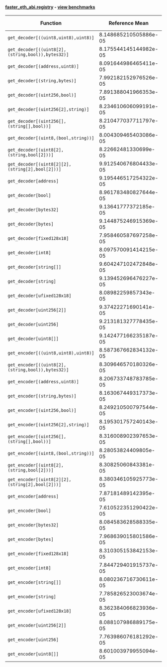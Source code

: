#### [faster_eth_abi.registry](https://github.com/BobTheBuidler/faster-eth-abi/blob/master/faster_eth_abi/registry.py) - [view benchmarks](https://github.com/BobTheBuidler/faster-eth-abi/blob/master/benchmarks/test_registry_benchmarks.py)

| Function | Reference Mean | Faster Mean | % Change | Speedup (%) | x Faster | Faster |
|----------|---------------|-------------|----------|-------------|----------|--------|
| `get_decoder[((uint8,uint8),uint8)]` | 8.148685210505886e-05 | 8.359142609302182e-05 | -2.58% | -2.52% | 0.97x | ❌ |
| `get_decoder[((uint8[2],(string,bool)),bytes32)]` | 8.175544145144982e-05 | 8.37968197957167e-05 | -2.50% | -2.44% | 0.98x | ❌ |
| `get_decoder[(address,uint8)]` | 8.091644986465411e-05 | 8.374461594319628e-05 | -3.50% | -3.38% | 0.97x | ❌ |
| `get_decoder[(string,bytes)]` | 7.992182152976526e-05 | 8.021330025081443e-05 | -0.36% | -0.36% | 1.00x | ❌ |
| `get_decoder[(uint256,bool)]` | 7.891388041966353e-05 | 8.376201067985685e-05 | -6.14% | -5.79% | 0.94x | ❌ |
| `get_decoder[(uint256[2],string)]` | 8.234610606099191e-05 | 8.047706006826168e-05 | 2.27% | 2.32% | 1.02x | ✅ |
| `get_decoder[(uint256[],(string[],bool))]` | 8.210477037711797e-05 | 7.952103984382077e-05 | 3.15% | 3.25% | 1.03x | ✅ |
| `get_decoder[(uint8,(bool,string))]` | 8.004309465403086e-05 | 7.958965237418159e-05 | 0.57% | 0.57% | 1.01x | ✅ |
| `get_decoder[(uint8[2],(string,bool[2]))]` | 8.22662481330699e-05 | 8.177082896494568e-05 | 0.60% | 0.61% | 1.01x | ✅ |
| `get_decoder[(uint8[2][2],(string[2],bool[2]))]` | 9.912540676804433e-05 | 9.28242520679779e-05 | 6.36% | 6.79% | 1.07x | ✅ |
| `get_decoder[address]` | 9.195446517254322e-05 | 8.989605328127775e-05 | 2.24% | 2.29% | 1.02x | ✅ |
| `get_decoder[bool]` | 8.961783480827644e-05 | 9.3873949191447e-05 | -4.75% | -4.53% | 0.95x | ❌ |
| `get_decoder[bytes32]` | 9.13641777372185e-05 | 9.360378826354851e-05 | -2.45% | -2.39% | 0.98x | ❌ |
| `get_decoder[bytes]` | 9.144875246915369e-05 | 9.058922228256225e-05 | 0.94% | 0.95% | 1.01x | ✅ |
| `get_decoder[fixed128x18]` | 7.958460587697258e-05 | 7.844368305193898e-05 | 1.43% | 1.45% | 1.01x | ✅ |
| `get_decoder[int8]` | 8.097570091414215e-05 | 7.957365974748647e-05 | 1.73% | 1.76% | 1.02x | ✅ |
| `get_decoder[string[]]` | 9.604247102472848e-05 | 9.44670535782878e-05 | 1.64% | 1.67% | 1.02x | ✅ |
| `get_decoder[string]` | 9.139452696476227e-05 | 8.992479642919144e-05 | 1.61% | 1.63% | 1.02x | ✅ |
| `get_decoder[ufixed128x18]` | 8.08982259857343e-05 | 7.868971015627166e-05 | 2.73% | 2.81% | 1.03x | ✅ |
| `get_decoder[uint256[2]]` | 9.37422271690141e-05 | 9.583555935020661e-05 | -2.23% | -2.18% | 0.98x | ❌ |
| `get_decoder[uint256]` | 9.213181327778435e-05 | 9.118517375775955e-05 | 1.03% | 1.04% | 1.01x | ✅ |
| `get_decoder[uint8[]]` | 9.142477166235187e-05 | 9.301680426081722e-05 | -1.74% | -1.71% | 0.98x | ❌ |
| `get_encoder[((uint8,uint8),uint8)]` | 8.587367662834132e-05 | 8.424132320122088e-05 | 1.90% | 1.94% | 1.02x | ✅ |
| `get_encoder[((uint8[2],(string,bool)),bytes32)]` | 8.309646570180326e-05 | 8.407905487319956e-05 | -1.18% | -1.17% | 0.99x | ❌ |
| `get_encoder[(address,uint8)]` | 8.206733748783785e-05 | 8.537933970543117e-05 | -4.04% | -3.88% | 0.96x | ❌ |
| `get_encoder[(string,bytes)]` | 8.163067449317373e-05 | 7.81256501936779e-05 | 4.29% | 4.49% | 1.04x | ✅ |
| `get_encoder[(uint256,bool)]` | 8.249210500797544e-05 | 8.40178702196914e-05 | -1.85% | -1.82% | 0.98x | ❌ |
| `get_encoder[(uint256[2],string)]` | 8.195301757240143e-05 | 8.387765744174347e-05 | -2.35% | -2.29% | 0.98x | ❌ |
| `get_encoder[(uint256[],(string[],bool))]` | 8.316008902397653e-05 | 8.281330292694284e-05 | 0.42% | 0.42% | 1.00x | ✅ |
| `get_encoder[(uint8,(bool,string))]` | 8.28053824409805e-05 | 8.299670931327358e-05 | -0.23% | -0.23% | 1.00x | ❌ |
| `get_encoder[(uint8[2],(string,bool[2]))]` | 8.30825060843381e-05 | 7.961887427035583e-05 | 4.17% | 4.35% | 1.04x | ✅ |
| `get_encoder[(uint8[2][2],(string[2],bool[2]))]` | 8.380346105925773e-05 | 8.36382143387072e-05 | 0.20% | 0.20% | 1.00x | ✅ |
| `get_encoder[address]` | 7.87181489142395e-05 | 7.95199723671568e-05 | -1.02% | -1.01% | 0.99x | ❌ |
| `get_encoder[bool]` | 7.610522351290422e-05 | 7.836908945711714e-05 | -2.97% | -2.89% | 0.97x | ❌ |
| `get_encoder[bytes32]` | 8.084583628588335e-05 | 8.129866366118335e-05 | -0.56% | -0.56% | 0.99x | ❌ |
| `get_encoder[bytes]` | 7.968639015801586e-05 | 7.81618308212141e-05 | 1.91% | 1.95% | 1.02x | ✅ |
| `get_encoder[fixed128x18]` | 8.310305153842153e-05 | 8.136496073382662e-05 | 2.09% | 2.14% | 1.02x | ✅ |
| `get_encoder[int8]` | 7.844729401915737e-05 | 7.786570012886992e-05 | 0.74% | 0.75% | 1.01x | ✅ |
| `get_encoder[string[]]` | 8.080236716730611e-05 | 8.174293402583007e-05 | -1.16% | -1.15% | 0.99x | ❌ |
| `get_encoder[string]` | 7.785826523003674e-05 | 8.080528732236524e-05 | -3.79% | -3.65% | 0.96x | ❌ |
| `get_encoder[ufixed128x18]` | 8.362384066823936e-05 | 8.252972699827044e-05 | 1.31% | 1.33% | 1.01x | ✅ |
| `get_encoder[uint256[2]]` | 8.088107986889175e-05 | 8.33967041206156e-05 | -3.11% | -3.02% | 0.97x | ❌ |
| `get_encoder[uint256]` | 7.763986076181292e-05 | 7.890974868440378e-05 | -1.64% | -1.61% | 0.98x | ❌ |
| `get_encoder[uint8[]]` | 8.601003979955094e-05 | 8.34854620906746e-05 | 2.94% | 3.02% | 1.03x | ✅ |
